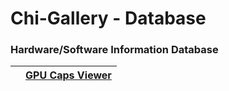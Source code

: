 # Chi-Gallery - Database

### Hardware/Software Information Database

||[GPU Caps Viewer](https://github.com/Shedou/Chi-Gallery/tree/main/Database/GPU-Caps-Viewer)|
|-|-|
